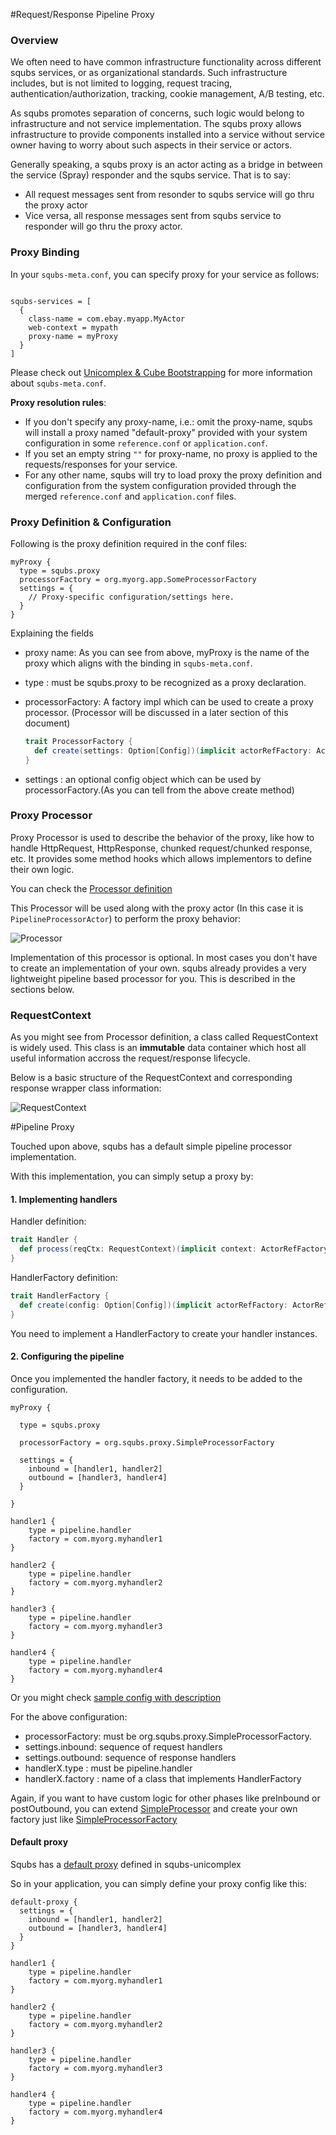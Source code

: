 #Request/Response Pipeline Proxy

### Overview
We often need to have common infrastructure functionality across different squbs
services, or as organizational standards. Such infrastructure includes, but is not
limited to logging, request tracing, authentication/authorization, tracking,
cookie management, A/B testing, etc.

As squbs promotes separation of concerns, such logic would belong to infrastructure
and not service implementation. The squbs proxy allows infrastructure to provide
components installed into a service without service owner having to worry about such
aspects in their service or actors.

Generally speaking, a squbs proxy is an actor acting as a bridge in between the
service (Spray) responder and the squbs service. That is to say:

* All request messages sent from resonder to squbs service will go thru the proxy actor
* Vice versa, all response messages sent from squbs service to responder will go thru the proxy actor.


### Proxy Binding

In your `squbs-meta.conf`, you can specify proxy for your service as follows:

```

squbs-services = [
  {
    class-name = com.ebay.myapp.MyActor
    web-context = mypath
    proxy-name = myProxy
  }
]

```

Please check out [Unicomplex & Cube Bootstrapping](bootstrap.md) for more
information about `squbs-meta.conf`.

**Proxy resolution rules**:

* If you don't specify any proxy-name, i.e.: omit the proxy-name, squbs will install
a proxy named "default-proxy" provided with your system configuration in some `reference.conf` or `application.conf`.
* If you set an empty string `""` for proxy-name, no proxy is applied to the
requests/responses for your service.
* For any other name, squbs will try to load proxy the proxy definition and configuration from the system configuration provided through the merged `reference.conf` and `application.conf` files.


### Proxy Definition & Configuration

Following is the proxy definition required in the conf files:


```
myProxy {
  type = squbs.proxy
  processorFactory = org.myorg.app.SomeProcessorFactory
  settings = {
    // Proxy-specific configuration/settings here.  
  }
}

```

Explaining the fields

* proxy name:  As you can see from above, myProxy is the name of the proxy which aligns with the binding in `squbs-meta.conf`.
* type :  must be squbs.proxy to be recognized as a proxy declaration.
* processorFactory: A factory impl which can be used to create a proxy processor. (Processor will be discussed in a later section of this document)

   ```scala
   trait ProcessorFactory {
     def create(settings: Option[Config])(implicit actorRefFactory: ActorRefFactory): Option[Processor]
   }
   ```
* settings : an optional config object which can be used by processorFactory.(As you can tell from the above create method)


### Proxy Processor

Proxy Processor is used to describe the behavior of the proxy, like how to handle HttpRequest, HttpResponse, chunked request/chunked response, etc. It provides some method hooks which allows implementors to define their own logic.

You can check the [Processor definition](../squbs-pipeline/src/main/scala/org/squbs/pipeline/Processor.scala#L31)

This Processor will be used along with the proxy actor (In this case it is `PipelineProcessorActor`) to perform the proxy behavior:

![Processor](./img/Processor.jpg)

Implementation of this processor is optional. In most cases you don't have to create an implementation of your own. squbs already provides a very lightweight pipeline based processor for you. This is described in the sections below.


### RequestContext

As you might see from Processor definition, a class called RequestContext is widely used.
This class is an **immutable** data container which host all useful information accross the request/response lifecycle.

Below is a basic structure of the RequestContext and corresponding response wrapper class information:

![RequestContext](./img/RequestContext.jpg)


#Pipeline Proxy

Touched upon above, squbs has a default simple pipeline processor implementation.

With this implementation, you can simply setup a proxy by:

#### 1. Implementing handlers

Handler definition:

```scala
trait Handler {
  def process(reqCtx: RequestContext)(implicit context: ActorRefFactory): Future[RequestContext]
}
```

HandlerFactory definition:

```scala
trait HandlerFactory {
  def create(config: Option[Config])(implicit actorRefFactory: ActorRefFactory): Option[Handler]
}
```

You need to implement a HandlerFactory to create your handler instances.

#### 2. Configuring the pipeline

Once you implemented the handler factory, it needs to be added to the configuration.

```
myProxy {

  type = squbs.proxy

  processorFactory = org.squbs.proxy.SimpleProcessorFactory

  settings = {
    inbound = [handler1, handler2]
    outbound = [handler3, handler4]
  }

}

handler1 {
	type = pipeline.handler
	factory = com.myorg.myhandler1
}

handler2 {
	type = pipeline.handler
	factory = com.myorg.myhandler2
}

handler3 {
	type = pipeline.handler
	factory = com.myorg.myhandler3
}

handler4 {
	type = pipeline.handler
	factory = com.myorg.myhandler4
}
```

Or you might check [sample config with description](../squbs-unicomplex/src/main/resources/reference.conf#L23)

For the above configuration:

* processorFactory: must be org.squbs.proxy.SimpleProcessorFactory.
* settings.inbound: sequence of request handlers
* settings.outbound: sequence of response handlers
* handlerX.type : must be pipeline.handler
* handlerX.factory : name of a class that implements HandlerFactory

Again, if you want to have custom logic for other phases like preInbound or postOutbound, you can extend [SimpleProcessor](../squbs-unicomplex/src/main/scala/org/squbs/proxy/SimpleProcessor.scala#L30) and create your own factory just like [SimpleProcessorFactory](../squbs-unicomplex/src/main/scala/org/squbs/proxy/SimpleProcessor.scala#L46)

####  Default proxy

Squbs has a [default proxy](../squbs-unicomplex/src/main/resources/reference.conf#L23) defined in squbs-unicomplex

So in your application, you can simply define your proxy config like this:

```
default-proxy {
  settings = {
    inbound = [handler1, handler2]
    outbound = [handler3, handler4]
  }
}

handler1 {
	type = pipeline.handler
	factory = com.myorg.myhandler1
}

handler2 {
	type = pipeline.handler
	factory = com.myorg.myhandler2
}

handler3 {
	type = pipeline.handler
	factory = com.myorg.myhandler3
}

handler4 {
	type = pipeline.handler
	factory = com.myorg.myhandler4
}

```
